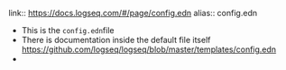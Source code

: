 link:: https://docs.logseq.com/#/page/config.edn
alias:: config.edn

- This is the `config.edn`file
- There is documentation inside the default file itself https://github.com/logseq/logseq/blob/master/templates/config.edn
-